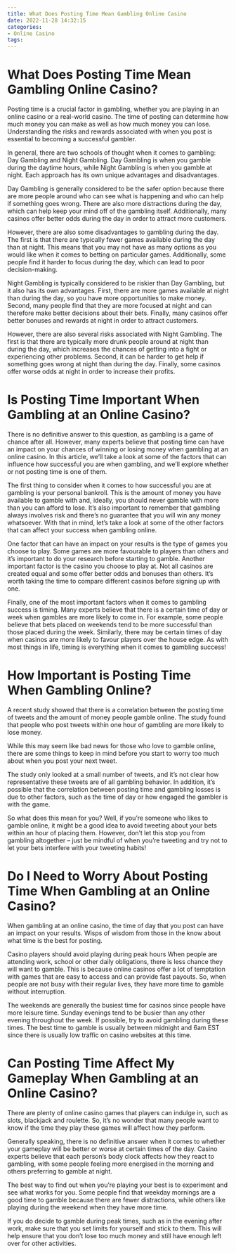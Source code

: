 ```yaml
---
title: What Does Posting Time Mean Gambling Online Casino
date: 2022-11-28 14:32:15
categories:
- Online Casino
tags:
---
```



#  What Does Posting Time Mean Gambling Online Casino?

Posting time is a crucial factor in gambling, whether you are playing in an online casino or a real-world casino. The time of posting can determine how much money you can make as well as how much money you can lose. Understanding the risks and rewards associated with when you post is essential to becoming a successful gambler.

In general, there are two schools of thought when it comes to gambling: Day Gambling and Night Gambling. Day Gambling is when you gamble during the daytime hours, while Night Gambling is when you gamble at night. Each approach has its own unique advantages and disadvantages.

Day Gambling is generally considered to be the safer option because there are more people around who can see what is happening and who can help if something goes wrong. There are also more distractions during the day, which can help keep your mind off of the gambling itself. Additionally, many casinos offer better odds during the day in order to attract more customers.

However, there are also some disadvantages to gambling during the day. The first is that there are typically fewer games available during the day than at night. This means that you may not have as many options as you would like when it comes to betting on particular games. Additionally, some people find it harder to focus during the day, which can lead to poor decision-making.

Night Gambling is typically considered to be riskier than Day Gambling, but it also has its own advantages. First, there are more games available at night than during the day, so you have more opportunities to make money. Second, many people find that they are more focused at night and can therefore make better decisions about their bets. Finally, many casinos offer better bonuses and rewards at night in order to attract customers.

However, there are also several risks associated with Night Gambling. The first is that there are typically more drunk people around at night than during the day, which increases the chances of getting into a fight or experiencing other problems. Second, it can be harder to get help if something goes wrong at night than during the day. Finally, some casinos offer worse odds at night in order to increase their profits.

#  Is Posting Time Important When Gambling at an Online Casino?

There is no definitive answer to this question, as gambling is a game of chance after all. However, many experts believe that posting time can have an impact on your chances of winning or losing money when gambling at an online casino. In this article, we’ll take a look at some of the factors that can influence how successful you are when gambling, and we’ll explore whether or not posting time is one of them.

The first thing to consider when it comes to how successful you are at gambling is your personal bankroll. This is the amount of money you have available to gamble with and, ideally, you should never gamble with more than you can afford to lose. It’s also important to remember that gambling always involves risk and there’s no guarantee that you will win any money whatsoever. With that in mind, let’s take a look at some of the other factors that can affect your success when gambling online.

One factor that can have an impact on your results is the type of games you choose to play. Some games are more favourable to players than others and it’s important to do your research before starting to gamble. Another important factor is the casino you choose to play at. Not all casinos are created equal and some offer better odds and bonuses than others. It’s worth taking the time to compare different casinos before signing up with one.

Finally, one of the most important factors when it comes to gambling success is timing. Many experts believe that there is a certain time of day or week when gambles are more likely to come in. For example, some people believe that bets placed on weekends tend to be more successful than those placed during the week. Similarly, there may be certain times of day when casinos are more likely to favour players over the house edge. As with most things in life, timing is everything when it comes to gambling success!

#  How Important is Posting Time When Gambling Online?

A recent study showed that there is a correlation between the posting time of tweets and the amount of money people gamble online. The study found that people who post tweets within one hour of gambling are more likely to lose money.

While this may seem like bad news for those who love to gamble online, there are some things to keep in mind before you start to worry too much about when you post your next tweet.

The study only looked at a small number of tweets, and it’s not clear how representative these tweets are of all gambling behavior. In addition, it’s possible that the correlation between posting time and gambling losses is due to other factors, such as the time of day or how engaged the gambler is with the game.

So what does this mean for you? Well, if you’re someone who likes to gamble online, it might be a good idea to avoid tweeting about your bets within an hour of placing them. However, don’t let this stop you from gambling altogether – just be mindful of when you’re tweeting and try not to let your bets interfere with your tweeting habits!

#  Do I Need to Worry About Posting Time When Gambling at an Online Casino?

When gambling at an online casino, the time of day that you post can have an impact on your results. Wisps of wisdom from those in the know about what time is the best for posting. 

Casino players should avoid playing during peak hours When people are attending work, school or other daily obligations, there is less chance they will want to gamble. This is because online casinos offer a lot of temptation with games that are easy to access and can provide fast payouts. So, when people are not busy with their regular lives, they have more time to gamble without interruption.

The weekends are generally the busiest time for casinos since people have more leisure time. Sunday evenings tend to be busier than any other evening throughout the week. If possible, try to avoid gambling during these times. The best time to gamble is usually between midnight and 6am EST since there is usually low traffic on casino websites at this time.

#  Can Posting Time Affect My Gameplay When Gambling at an Online Casino?

There are plenty of online casino games that players can indulge in, such as slots, blackjack and roulette. So, it’s no wonder that many people want to know if the time they play these games will affect how they perform.

Generally speaking, there is no definitive answer when it comes to whether your gameplay will be better or worse at certain times of the day.  Casino experts believe that each person’s body clock affects how they react to gambling, with some people feeling more energised in the morning and others preferring to gamble at night.

The best way to find out when you’re playing your best is to experiment and see what works for you. Some people find that weekday mornings are a good time to gamble because there are fewer distractions, while others like playing during the weekend when they have more time.

If you do decide to gamble during peak times, such as in the evening after work, make sure that you set limits for yourself and stick to them. This will help ensure that you don’t lose too much money and still have enough left over for other activities.